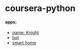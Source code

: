# coursera-python

#### apps:
* [game: Knight](course_2/week5/final_project)
* [bot](course_3/week6/bot/find-location)
* [smart home](course_3/week7/coursera_house)
